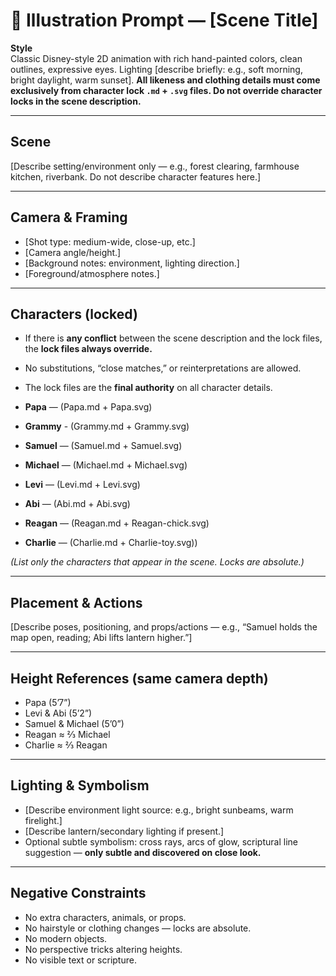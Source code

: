 # 🎨 Illustration Prompt — [Scene Title]

**Style**  
Classic Disney-style 2D animation with rich hand-painted colors, clean outlines, expressive eyes. Lighting [describe briefly: e.g., soft morning, bright daylight, warm sunset]. **All likeness and clothing details must come exclusively from character lock `.md` + `.svg` files. Do not override character locks in the scene description.**

---

## Scene

[Describe setting/environment only — e.g., forest clearing, farmhouse kitchen, riverbank. Do not describe character features here.]

---

## Camera & Framing

- [Shot type: medium-wide, close-up, etc.]  
- [Camera angle/height.]  
- [Background notes: environment, lighting direction.]  
- [Foreground/atmosphere notes.]  

---

## Characters (locked)

- If there is **any conflict** between the scene description and the lock files, the **lock files always override.**  
- No substitutions, “close matches,” or reinterpretations are allowed.  
- The lock files are the **final authority** on all character details.

- **Papa** — (Papa.md + Papa.svg)
- **Grammy** - (Grammy.md + Grammy.svg)
- **Samuel** — (Samuel.md + Samuel.svg)  
- **Michael** — (Michael.md + Michael.svg)  
- **Levi** — (Levi.md + Levi.svg)  
- **Abi** — (Abi.md + Abi.svg)  
- **Reagan** — (Reagan.md + Reagan-chick.svg)  
- **Charlie** — (Charlie.md + Charlie-toy.svg))  

*(List only the characters that appear in the scene. Locks are absolute.)*

---

## Placement & Actions

[Describe poses, positioning, and props/actions — e.g., “Samuel holds the map open, reading; Abi lifts lantern higher.”]

---

## Height References (same camera depth)

- Papa (5’7”)  
- Levi & Abi (5’2”)  
- Samuel & Michael (5’0”)  
- Reagan ≈ ⅔ Michael  
- Charlie ≈ ⅔ Reagan  

---

## Lighting & Symbolism

- [Describe environment light source: e.g., bright sunbeams, warm firelight.]  
- [Describe lantern/secondary lighting if present.]  
- Optional subtle symbolism: cross rays, arcs of glow, scriptural line suggestion — **only subtle and discovered on close look.**

---

## Negative Constraints

- No extra characters, animals, or props.  
- No hairstyle or clothing changes — locks are absolute.  
- No modern objects.  
- No perspective tricks altering heights.  
- No visible text or scripture.  
